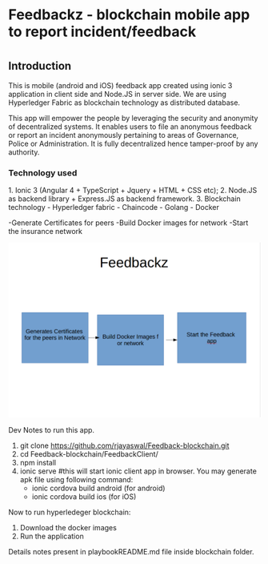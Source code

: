 <h1>Feedbackz - blockchain mobile app to report incident/feedback<h1>
<h2>Introduction</h2>
    This is mobile (android and iOS) feedback app created using ionic 3 application in client side and Node.JS in server side. We are using Hyperledger Fabric as blockchain technology as distributed database.

<p>This app will empower the people by leveraging the security and anonymity of decentralized systems. 
It enables users to file an anonymous feedback or report an incident anonymously pertaining to areas of Governance, Police or Administration. It is fully decentralized hence tamper-proof by any authority.</p>

<h3>Technology used</h3>
1. Ionic 3 (Angular 4 + TypeScript + Jquery + HTML + CSS etc);
2. Node.JS as backend library + Express.JS as backend framework.
3. Blockchain technology - Hyperledger fabric
    - Chaincode - Golang
    - Docker


-Generate Certificates for peers
-Build Docker images for network
-Start the insurance network

<img src="Feedbackz.png"></img>

Dev Notes to run this app.

1. git clone https://github.com/rjayaswal/Feedback-blockchain.git
2. cd Feedback-blockchain/FeedbackClient/
3. npm install
4. ionic serve #this will start ionic client app in browser. You may generate apk file using following command:
    - ionic cordova build android (for android)
    - ionic cordova build ios (for iOS)

Now to run hyperledeger blockchain:

1. Download the docker images
2. Run the application

Details notes present in playbookREADME.md file inside blockchain folder.


